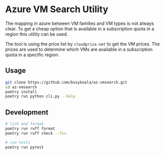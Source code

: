 # Azure VM Search Utility

The mapping in azure between VM families and VM types is not always clear.
To get a cheap option that is available in a subscription quota in a region
this utility can be used.

The tool is using the price list by `cloudprice.net` to get the VM prices.
The prices are used to determine which VMs are available in a subscription
quota in a specific region.

## Usage

```bash
git clone https://github.com/busykoala/az-vmsearch.git
cd az-vmsearch
poetry install
poetry run python cli.py --help
```

## Development

```bash
# lint and format
poetry run ruff format
poetry run ruff check --fix

# run tests
poetry run pytest
```
